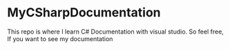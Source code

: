 # MyCSharpDocumentation
This repo is where I learn C# Documentation with visual studio. So feel free, If you want to see my documentation
